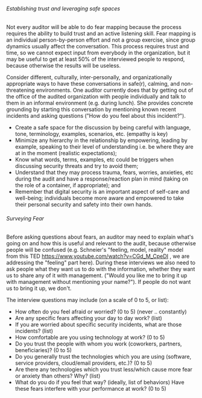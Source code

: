 
###### Establishing trust and leveraging safe spaces

Not every auditor will be able to do fear mapping because the process requires the ability to build trust and an active listening skill. Fear mapping is an individual person-by-person effort and not a group exercise, since group dynamics usually affect the conversation. This process requires trust and time, so we cannot expect input from everybody in the organization, but it may be useful to get at least 50% of the interviewed people to respond, because otherwise the results will be useless.

Consider different, culturally, inter-personally, and organizationally appropriate ways to have these conversations in safe(r), calming, and non-threatening environments. One auditor currently does that by getting out of the office of the audited organization with people individually and talk to them in an informal environment (e.g. during lunch). She provides concrete grounding by starting this conversation by mentioning known recent incidents and asking questions ("How do you feel about this incident?").

* Create a safe space for the discussion by being careful with language, tone, terminology, examples, scenarios, etc. (empathy is key)
* Minimize any hierarchy in the relationship by empowering, leading by example, speaking to their level of understanding i.e. be where they are at in the moment (realistic expectations);
* Know what words, terms, examples, etc could be triggers when discussing security threats and try to avoid them;
* Understand that they may process trauma, fears, worries, anxieties, etc during the audit and have a response/reaction plan in mind (taking on the role of a container, if appropriate); and
* Remember that digital security is an important aspect of self-care and well-being; individuals become more aware and empowered to take their personal security and safety into their own hands.

###### Surveying Fear

Before asking questions about fears, an auditor may need to explain what's going on and how this is useful and relevant to the audit, because otherwise people will be confused (e.g. Schneier's "feeling, model, reality" model from this TED https://www.youtube.com/watch?v=CGd_M_CpeDI , we are addressing the "feeling" part here). During these interviews we also need to ask people what they want us to do with the information, whether they want us to share any of it with management. ("Would you like me to bring it up with management without mentioning your name?"). If people do not want us to bring it up, we don't.

The interview questions may include (on a scale of 0 to 5, or list):

* How often do you feel afraid or worried? (0 to 5) (never .. constantly)
* Are any specific fears affecting your day to day work? (list)
* If you are worried about specific security incidents, what are those incidents? (list)
* How comfortable are you using technology at work? (0 to 5)
* Do you trust the people with whom you work (coworkers, partners, beneficiaries)? (0 to 5)
* Do you generally trust the technologies which you are using (software, service providers, cloud/email providers, etc.)? (0 to 5)
* Are there any technologies which you trust less/which cause more fear or anxiety than others? Why? (list)
* What do you do if you feel that way? (ideally, list of behaviors) Have these fears interfere with your performance at work? (0 to 5)


<!--
OPTIONAL "ACTIVITY VARIANT" example, see contribution guide:
___

###### VARIANT TITLE

!INCLUDE "variant_descriptive_file_name.md"

-->
